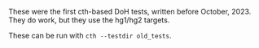 
These were the first cth-based DoH tests, written before October, 2023. They do work, but they use the hg1/hg2 targets.

These can be run with `cth --testdir old_tests`.

